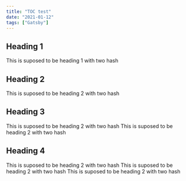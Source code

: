 ```yaml
---
title: "TOC test"
date: "2021-01-12"
tags: ["Gatsby"]
---
```



## Heading 1
 This is suposed to be heading 1 with two hash

## Heading 2
 This is suposed to be heading 2 with two hash


## Heading 3
 This is suposed to be heading 2 with two hash
 This is suposed to be heading 2 with two hash


## Heading 4
 This is suposed to be heading 2 with two hash
 This is suposed to be heading 2 with two hash
 This is suposed to be heading 2 with two hash
